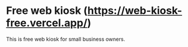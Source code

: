 # Free web kiosk (https://web-kiosk-free.vercel.app/)
This is free web kiosk for small business owners.

